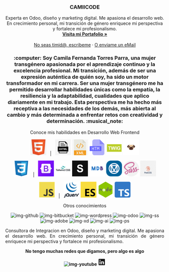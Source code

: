 <h3 align="center">CAMIICODE</h3>

<p align="center">
  Experta en Odoo, diseño y marketing digital. Me apasiona el desarrollo web. En crecimiento personal, mi transición de género enriquece mi perspectiva y fortalece mi profesionalismo.
  <br>
  <a href="https://camiicode.github.io/portfolio/"><strong>Visita mi Portafolio »</strong></a>
  <br>
  <br>
  <a href="https://wa.link/912dj8">No seas timid@, escribeme</a>
  ·
  <a href="mailto:dftp93@gmail.com">O enviame un eMail</a>
</p>

<h3 align="center">:computer: Soy Camila Fernanda Torres Parra, una mujer transgénero apasionada por el aprendizaje continuo y la excelencia profesional. Mi transición, además de ser una expresión auténtica de quién soy, ha sido un motor transformador en mi carrera. Ser una mujer transgénero me ha permitido desarrollar habilidades únicas como la empatía, la resiliencia y la adaptabilidad, cualidades que aplico diariamente en mi trabajo. Esta perspectiva me ha hecho más receptiva a las necesidades de los demás, más abierta al cambio y más determinada a enfrentar retos con creatividad y determinación. :musical_note:</h3>

<p align="center">Conoce mis habilidades en Desarrollo Web Frontend</p>

<p align="center">
  <img src="/assets/img/html.png" width="50" height="50" alt="img-html" title="HTML">
  &nbsp;&nbsp;|&nbsp;&nbsp;
  <img src="/assets/img/xhtml.jpg" width="50" height="50" alt="img-xhtml" title="xhtml">
  <img src="/assets/img/xml.png" width="50" height="50" alt="img-xml" title="xml">
  <img src="/assets/img/htm.png" width="50" height="50" alt="img-htm" title="htm">
  <img src="/assets/img/twig.jpg" width="50" height="50" alt="img-twig" title="twig">
  <img src="/assets/img/pug.png" width="50" height="50" alt="img-pug" title="pug">
</p>

<p align="center">
  <img src="/assets/img/css.svg" width="50" height="50" alt="img-css" title="CSS">
  &nbsp;&nbsp;|&nbsp;&nbsp;
  <img src="/assets/img/bootstrap-min.png" width="50" height="50" alt="img-bootstrap" title="bootstrap">
  <img src="/assets/img/tailwindcss.png" width="50" height="50" alt="img-tailwind-css" title="tailwind-css">
  <img src="/assets/img/skeletoncss.png" width="50" height="50" alt="img-skeleton-css" title="skeleton-css">
  <img src="/assets/img/mdb.png" width="50" height="50" alt="img-material-design-for-bootstrap" title="material-design-for-bootstrap">
  <img src="/assets/img/material-design.png" width="50" height="50" alt="img-material-design" title="material-design">
  <img src="/assets/img/sass-min.svg" width="50" height="50" alt="img-sass-scss" title="sass-scss">
  <img src="/assets/img/postcss.png" width="50" height="50" alt="img-postcss" title="postcss">
</p>

<p align="center">
  <img src="/assets/img/js.svg" width="50" height="50" alt="img-javascript" title="Javascript">
  &nbsp;&nbsp;|&nbsp;&nbsp;
  <img src="/assets/img/jQuery-logo-min.png" width="50" height="50" alt="img-jquery" title="jquery">
  <img src="/assets/img/ecma-min.png" width="50" height="50" alt="img-ecmascript" title="ecmascript">
  <img src="/assets/img/node-js-min.png" width="50" height="50" alt="img-nodejs" title="nodejs">
  <img src="/assets/img/typescript.png" width="50" height="50" alt="img-typescript" title="typescript">
</p>

<p align="center">Otros conocimientos</p>

<p align="center">
  <img src="https://github.com/coreDeiv/coreDeiv/blob/master/assets/img/github-min.png?raw=true" width="50" height="50" alt="img-github" title="Github">
  <img src="https://github.com/coreDeiv/coreDeiv/blob/master/assets/img/bitbucket-min.png?raw=true" width="50" height="50" alt="img-bitbucket" title="Bitbucket">
  <img src="https://github.com/coreDeiv/coreDeiv/blob/master/assets/img/wordpress-min.png?raw=true" width="50" height="50" alt="img-wordpress" title="Wordpress">
  <img src="https://github.com/coreDeiv/coreDeiv/blob/master/assets/img/odoo-min.svg" width="50" height="50" alt="img-odoo" title="Odoo v11, v12, v13">
  <img src="https://github.com/coreDeiv/coreDeiv/blob/master/assets/img/squarespace-min.jpg?raw=true" width="50" height="50" alt="img-ss" title="Square Space">
  <img src="https://github.com/coreDeiv/coreDeiv/blob/master/assets/img/adobe-min.jpg?raw=true" width="50" height="50" alt="img-adobe" title="Suite Adobe">
  <img src="https://github.com/coreDeiv/coreDeiv/blob/master/assets/img/xd-min.png?raw=true" width="50" height="50" alt="img-xd" title="Adobe Xd">
  <img src="https://github.com/coreDeiv/coreDeiv/blob/master/assets/img/ai-min.png?raw=true" width="50" height="50" alt="img-ai" title="Adobe Illustrator">
  <img src="https://github.com/coreDeiv/coreDeiv/blob/master/assets/img/psd-min.png?raw=true" width="50" height="50" alt="img-ps" title="Adobe Photoshop">
</p>

<p style="text-align: justify;">Consultora de Integracion en Odoo, diseño y marketing digital. Me apasiona el desarrollo web. En crecimiento personal, mi transición de género enriquece mi perspectiva y fortalece mi profesionalismo.</p>

<p align="center"><b>No tengo muchas redes que digamos, pero algo es algo<b></p>

<p align="center">
  <a href="https://www.youtube.com/@missanddiie" target="_blank" style="text-decoration: none;">
    <img src="https://github.com/coreDeiv/coreDeiv/blob/master/assets/img/youtube-logo.png?raw=true" width="50" height="50" alt="img-youtube" title="Youtube">
  </a>
  <a href="https://www.linkedin.com/in/camila-fernanda-torres-parra-4106bb220/" target="_blank" style="text-decoration: none;">
    <svg xmlns="http://www.w3.org/2000/svg" viewBox="0 0 24 24" data-supported-dps="24x24" fill="currentColor" class="mercado-match" width="24" height="24" focusable="false">
      <path d="M20.5 2h-17A1.5 1.5 0 002 3.5v17A1.5 1.5 0 003.5 22h17a1.5 1.5 0 001.5-1.5v-17A1.5 1.5 0 0020.5 2zM8 19H5v-9h3zM6.5 8.25A1.75 1.75 0 118.3 6.5a1.78 1.78 0 01-1.8 1.75zM19 19h-3v-4.74c0-1.42-.6-1.93-1.38-1.93A1.74 1.74 0 0013 14.19a.66.66 0 000 .14V19h-3v-9h2.9v1.3a3.11 3.11 0 012.7-1.4c1.55 0 3.36.86 3.36 3.66z"></path>
    </svg>
  </a>
</p>
